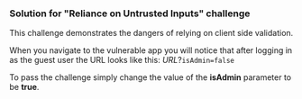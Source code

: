 ### Solution for "Reliance on Untrusted Inputs" challenge

This challenge demonstrates the dangers of relying on client side validation.

When you navigate to the vulnerable app you will notice that after logging in as the guest user the URL looks like this: _URL_?`isAdmin=false`

To pass the challenge simply change the value of the **isAdmin** parameter to be **true**.